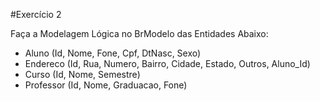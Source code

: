 #Exercício 2

Faça a Modelagem Lógica no BrModelo das Entidades Abaixo:

- Aluno (Id, Nome, Fone, Cpf, DtNasc, Sexo)
- Endereco (Id, Rua, Numero, Bairro, Cidade, Estado, Outros, Aluno_Id)
- Curso  (Id, Nome, Semestre)
- Professor  (Id, Nome, Graduacao, Fone)


